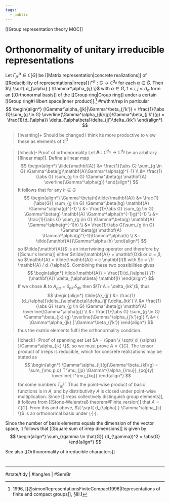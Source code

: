 ```yaml
---
tags:
  - public
---
```

[[Group representation theory MOC]]
# Orthonormality of unitary irreducible representations

Let $\Gamma^\alpha_{jk} \in \mathbb{C}[G]$ be [[Matrix representation|concrete realizations]] of [[Reducibility of representations|irreps]] $\Gamma^\alpha : G \to \mathbb{C}^{d_{\alpha}}$ for each $\alpha \in \hat{G}$.
Then $\{ \sqrt{ d_{\alpha} } \Gamma^\alpha_{ij} \}$ with $\alpha \in \hat{G}$, $1 \leq i,j \leq d_{\alpha}$ form an [[Orthonormal basis]] of the [[Group ring|Group ring]] under a certain [[Group ring#Hilbert space|inner product]].[^sim] #m/thm/rep 
In particular
$$
\begin{align*}
(\Gamma^\alpha_{jk}|\Gamma^\beta_{j'k'}) = \frac{1}{\abs G}\sum_{g \in G} \overline{\Gamma^\alpha_{jk}(g)}\Gamma^\beta_{j'k'}(g) = \frac{1}{d_{\alpha}} \delta_{\alpha\beta}\delta_{jj'}\delta_{kk'}
\end{align*}
$$

[^sim]: 1996, [[@simonRepresentationsFiniteCompact1996|Representations of finite and compact groups]], §III.1


> [!warning]+ Should be changed
> I think its more productive to view these as elements of $\mathbb{C}^G$

> [!check]- Proof of orthonormality
> Let $\mathbf{A} : \mathbb{C}^{d_{\alpha}} \to \mathbb{C}^{d_{\beta}}$ be an arbitrary [[linear map]].
> Define a linear map
> $$
> \begin{align*}
> \tilde{\mathbf{A}} &= \frac{1}{\abs G} \sum_{g \in G} \Gamma^\beta(g)\mathbf{A}\Gamma^\alpha(g)^{-1} \\
> &= \frac{1}{\abs G} \sum_{g \in G} \Gamma^\beta(g) \mathbf{A} \overline{\Gamma^\alpha(g)}
> \end{align*}
> $$
> It follows that for any $h \in G$
> $$
> \begin{align*}
> \Gamma^\beta(h)\tilde{\mathbf{A}} &= \frac{1}{\abs{G}} \sum_{g \in G} \Gamma^\beta(hg) \mathbf{A} \Gamma^\alpha(g)^{-1} \\
> &= \frac{1}{\abs G} \sum_{g \in G} \Gamma^\beta(g) \mathbf{A} \Gamma^\alpha(h^{-1}g)^{-1} \\
> &= \frac{1}{\abs G} \sum_{g \in G} \Gamma^\beta(g) \mathbf{A} \Gamma^\alpha(g^{-1}h) \\
> &= \frac{1}{\abs G}\sum_{g \in G} \Gamma^\beta(g) \mathbf{A} \Gamma^\alpha(g)^{-1}\Gamma^\alpha(h) \\
> &= \tilde{\mathbf{A}}\Gamma^\alpha (h)
> \end{align*}
> $$
> so $\tilde{\mathbf{A}}$ is an intertwining operator
> and therefore by [[Schur's lemma]] either $\tilde{\mathbf{A}} = \mathbf{O}$ or $\alpha=\beta$,
> so $\mathbf{A} = \tilde{\mathbf{A}} = c \mathbf{I}$ with $c = \Tr \mathbf{A} / d_{\alpha}$.
> Combining these two possibilities gives
> $$
> \begin{align*}
> \tilde{\mathbf{A}} = \frac{1}{d_{\alpha}} \Tr (\mathbf{A}) \delta_{\alpha\beta} \mathbf{I}
> \end{align*}
> $$
> If we chose $\mathbf{A}$ to  $A_{pq} = \delta_{pk'}\delta_{qk}$ then $\Tr A = \delta_{kk'}$, thus
> $$
> \begin{align*}
> \tilde{A}_{jj'} &= \frac{1}{d_{\alpha}}\delta_{\alpha\beta}\delta_{jj'}\delta_{kk'} \\
> &= \frac{1}{\abs G} \sum_{g \in G} \Gamma^\beta(g) \mathbf{A} \overline{\Gamma^\alpha(g)} \\
> &= \frac{1}{\abs G} \sum_{g \in G} \Gamma^\beta_{jk} (g) \overline{\Gamma^\alpha_{j'k'}(g)} \\
> &= ( \Gamma^\alpha_{jk} | \Gamma^\beta_{j'k'})
> \end{align*}
> $$
> thus the matrix elements fulfil the orthonormality condition.
 <span class="QED"/>

> [!check]- Proof of spanning set
> Let $A = \Span \{ \sqrt{ d_{\alpha} }\Gamma^\alpha_{jk} \}$, so we must prove $A = \mathbb{C}[G]$.
> The tensor product of irreps is reducible, which for concrete reälizations may be stated as
> $$
> \begin{align*}
> \Gamma^\alpha_{ij}(g)\Gamma^\beta_{kl}(g) = \sum_{\mu,p,q} T^\mu_{jp} \Gamma^{\alpha_{\mu}}_{pq}(y) \overline{T^\mu_{kq}}
> \end{align*}
> $$
> for some numbers $T^\mu_{jp}$.
> Thus the point-wise product of basic functions is in $A$,
> and by distributivity $A$ is closed under point-wise multiplication.
> Since [[Irreps collectively distinguish group elements]],
> it follows from [[Stone-Weierstraß theorem#Finite version]] that $A = \mathbb{C}[G]$.
> From this and above, $\{ \sqrt{ d_{\alpha} } \Gamma^\alpha_{ij} \}$ is an orthonormal basis under $(\cdot|\cdot)$.
> <span class="QED"/>

Since the number of basis elements equals the dimension of the vector space, it follows that [[Square sum of irrep dimensions]] is given by
$$
\begin{align*}
\sum_{\gamma \in \hat{G}} (d_{\gamma})^2 = \abs{G}
\end{align*}
$$


See also [[Orthonormality of irreducible characters]]

#
---
#state/tidy | #lang/en | #SemBr 